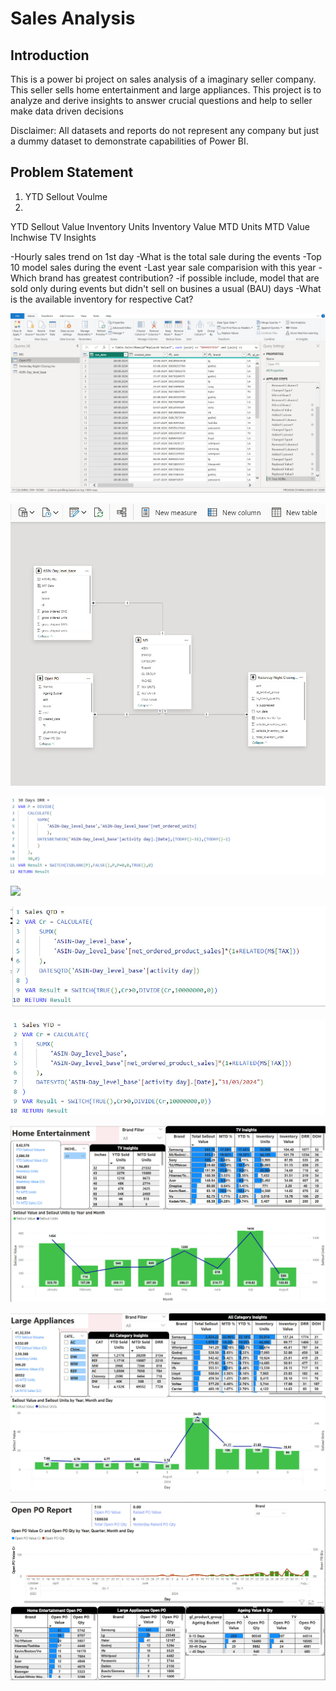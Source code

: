 # Sales Analysis

## Introduction
This is a power bi project on sales analysis of a imaginary seller company. This seller sells home entertainment and large appliances.
This project is to analyze and derive insights to answer crucial questions and help to seller make data driven decisions

Disclaimer: All datasets and reports do not represent any company but just a dummy dataset to demonstrate capabilities of Power BI.

## Problem Statement

1. YTD Sellout Voulme
2. 
YTD Sellout Value
Inventory Units
Inventory Value
MTD Units
MTD Value
Inchwise TV Insights

-Hourly sales trend on 1st day
-What is the total sale during the events
-Top 10 model sales during the event
-Last year sale comparision with this year
-Which brand has greatest contribution?
-if possible include, model that are sold only during events but didn't sell on busines a usual (BAU) days
-What is the available inventory for respective Cat?


![](power_query.jpg)


![](data_modelling.jpg)


![](datesbetween.jpg)

![](datemtd.jpg)

![](datesqtd.jpg)

![](datesytd.jpg)

![](home_entertainment.jpg)

![](large_appliances.jpg)

![](open_po_report.jpg)
